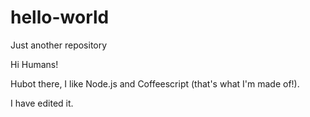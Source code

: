 # hello-world
Just another repository

Hi Humans!

Hubot there, I like Node.js and Coffeescript (that's what I'm made of!).

I have edited it.
